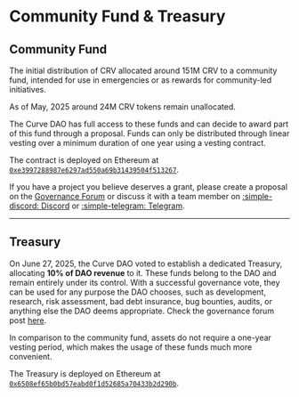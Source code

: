 <h1>Community Fund & Treasury</h1>

## **Community Fund**

The initial distribution of CRV allocated around 151M CRV to a community fund, intended for use in emergencies or as rewards for community-led initiatives.

As of May, 2025 around 24M CRV tokens remain unallocated.

The Curve DAO has full access to these funds and can decide to award part of this fund through a proposal. Funds can only be distributed through linear vesting over a minimum duration of one year using a vesting contract.

The contract is deployed on Ethereum at [`0xe3997288987e6297ad550a69b31439504f513267`](https://etherscan.io/address/0xe3997288987e6297ad550a69b31439504f513267).

If you have a project you believe deserves a grant, please create a proposal on the [Governance Forum](https://gov.curve.finance/) or discuss it with a team member on [:simple-discord: Discord](https://discord.gg/twUngQYz85) or [:simple-telegram: Telegram](https://t.me/curvefi).


---


## **Treasury**

On June 27, 2025, the Curve DAO voted to establish a dedicated Treasury, allocating **10% of DAO revenue** to it. These funds belong to the DAO and remain entirely under its control. With a successful governance vote, they can be used for any purpose the DAO chooses, such as development, research, risk assessment, bad debt insurance, bug bounties, audits, or anything else the DAO deems appropriate. Check the governance forum post [here](https://gov.curve.finance/t/activate-the-fee-allocator-and-redirect-10-of-revenue-to-community-fund/10676).

In comparison to the community fund, assets do not require a one-year vesting period, which makes the usage of these funds much more convenient.

The Treasury is deployed on Ethereum at [`0x6508ef65b0bd57eabd0f1d52685a70433b2d290b`](https://etherscan.io/address/0x6508ef65b0bd57eabd0f1d52685a70433b2d290b).